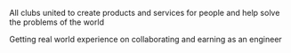 All clubs united to create products and services for people and help solve the problems of the world

Getting real world experience on collaborating and earning as an engineer

